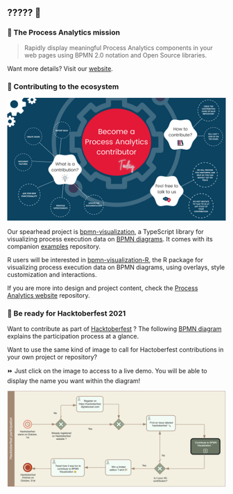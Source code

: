 ## ?????  👋

<!--
Hi there
### 🙋‍♀️ Process Analytics what is this?

Welcome to the Process Analytics project 
-->

### 🎯 The Process Analytics mission 

> Rapidly display meaningful Process Analytics components in your web pages using BPMN 2.0 notation and Open Source libraries.

Want more details? Visit our [website](https://process-analytics.dev/).


### 🌈 Contributing to the ecosystem


![Cheat sheet image](cheat_sheet.png)


Our spearhead project is [bpmn-visualization](https://github.com/process-analytics/bpmn-visualization-js/), a TypeScript library for visualizing process execution data on [BPMN diagrams](https://www.bpmn.org/). It comes with its companion [examples](https://github.com/process-analytics/bpmn-visualization-examples/) repository.

R users will be interested in [bpmn-visualization-R](https://github.com/process-analytics/bpmn-visualization-R/), the R package for visualizing process execution data on BPMN diagrams, using overlays, style customization and interactions.

If you are more into design and project content, check the [Process Analytics website](https://github.com/process-analytics/process-analytics.dev/) repository.


### 🍿 Be ready for Hacktoberfest 2021

Want to contribute as part of [Hacktoberfest](https://hacktoberfest.digitalocean.com/) ? The following [BPMN diagram](https://www.bpmn.org/) explains the participation process at a glance.

Want to use the same kind of image to call for Hactoberfest contributions in your own project or repository?

⏩ Just click on the image to access to a live demo. You will be able to display the name you want within the diagram!

[![Hacktoberfest participation BPMN process rendered by bpmn-visualization](https://github.com/process-analytics/bpmn-visualization-examples/raw/a64e681763923c4161b774326936afdebc367c18/examples_home_for_hacktoberfest.png)](https://cdn.statically.io/gh/process-analytics/bpmn-visualization-examples/v0.19.2/demo/hacktoberfest-custom-themes/index.html)

